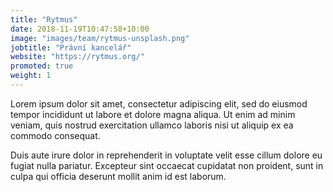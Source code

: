 ```yaml
---
title: "Rytmus"
date: 2018-11-19T10:47:58+10:00
image: "images/team/rytmus-unsplash.png"
jobtitle: "Právní kancelář"
website: "https://rytmus.org/"
promoted: true
weight: 1
---
```


Lorem ipsum dolor sit amet, consectetur adipiscing elit, sed do eiusmod tempor incididunt ut labore et dolore magna aliqua. Ut enim ad minim veniam, quis nostrud exercitation ullamco laboris nisi ut aliquip ex ea commodo consequat.

Duis aute irure dolor in reprehenderit in voluptate velit esse cillum dolore eu fugiat nulla pariatur. Excepteur sint occaecat cupidatat non proident, sunt in culpa qui officia deserunt mollit anim id est laborum.
